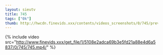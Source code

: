 ```yaml
--- 
layout: sieutv
title: 745
tags: ["0k"]
thumb: http://hwcdn.finevids.xxx/contents/videos_screenshots/0/745/preview.mp4.jpg
---
```

{% include video src="http://www.finevids.xxx/get_file/1/5108e2adca69b3e5fd21a88e4d6a5837/0/745/745.mp4/" %} 
